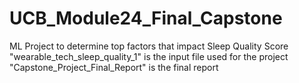 # UCB_Module24_Final_Capstone
ML Project to determine top factors that impact Sleep Quality Score
"wearable_tech_sleep_quality_1" is the input file used for the project
"Capstone_Project_Final_Report" is the final report
